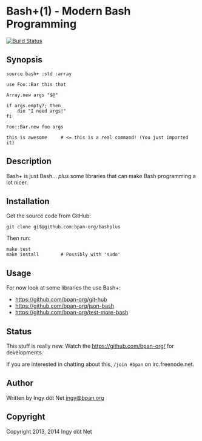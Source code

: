 Bash+(1) - Modern Bash Programming
==================================

[![Build Status](https://travis-ci.org/ingydotnet/bashplus.png?branch=master)](https://travis-ci.org/ingydotnet/bashplus)

## Synopsis

    source bash+ :std :array

    use Foo::Bar this that

    Array.new args "$@"

    if args.empty?; then
        die "I need args!"
    fi

    Foo::Bar.new foo args

    this is awesome     # <= this is a real command! (You just imported it)

## Description

Bash+ is just Bash... *plus* some libraries that can make Bash programming a
lot nicer.

## Installation

Get the source code from GitHub:

    git clone git@github.com:bpan-org/bashplus

Then run:

    make test
    make install        # Possibly with 'sudo'

## Usage

For now look at some libraries the use Bash+:

* https://github.com/bpan-org/git-hub
* https://github.com/bpan-org/json-bash
* https://github.com/bpan-org/test-more-bash

## Status

This stuff is really new. Watch the https://github.com/bpan-org/ for
developments.

If you are interested in chatting about this, `/join #bpan` on
irc.freenode.net.

## Author

Written by Ingy döt Net <ingy@bpan.org>

## Copyright

Copyright 2013, 2014 Ingy döt Net
